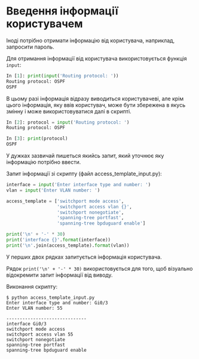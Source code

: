 # Введення інформації користувачем

Іноді потрібно отримати інформацію від користувача, наприклад, запросити пароль.

Для отримання інформації від користувача використовується функція ``input``:

```python
In [1]: print(input('Routing protocol: '))
Routing protocol: OSPF
OSPF
```

В цьому разі інформація відразу виводиться користувачеві, але крім цього
інформація, яку ввів користувач, може бути збережена в якусь змінну і може
використовуватися далі в скрипті.

```python
In [2]: protocol = input('Routing protocol: ')
Routing protocol: OSPF

In [3]: print(protocol)
OSPF
```

У дужках зазвичай пишеться якийсь запит, який уточнює яку інформацію потрібно ввести.

Запит інформації зі скрипту (файл access_template_input.py):

```python
interface = input('Enter interface type and number: ')
vlan = input('Enter VLAN number: ')

access_template = ['switchport mode access',
                   'switchport access vlan {}',
                   'switchport nonegotiate',
                   'spanning-tree portfast',
                   'spanning-tree bpduguard enable']

print('\n' + '-' * 30)
print('interface {}'.format(interface))
print('\n'.join(access_template).format(vlan))
```


У перших двох рядках запитується інформація користувача.

Рядок ``print('\n' + '-' * 30)`` використовується для того, щоб візуально
відокремити запит інформації від виводу.

Виконання скрипту:

```
$ python access_template_input.py
Enter interface type and number: Gi0/3
Enter VLAN number: 55

------------------------------
interface Gi0/3
switchport mode access
switchport access vlan 55
switchport nonegotiate
spanning-tree portfast
spanning-tree bpduguard enable
```

